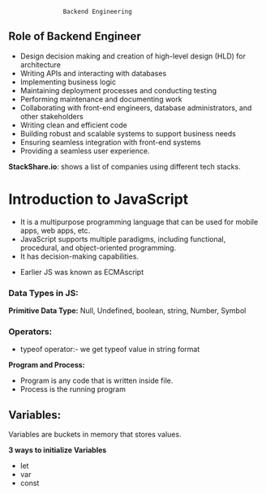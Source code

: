                    Backend Engineering

## Role of Backend Engineer

- Design decision making and creation of high-level design (HLD) for architecture
- Writing APIs and interacting with databases
- Implementing business logic
- Maintaining deployment processes and conducting testing
- Performing maintenance and documenting work
- Collaborating with front-end engineers, database administrators, and other stakeholders
- Writing clean and efficient code
- Building robust and scalable systems to support business needs
- Ensuring seamless integration with front-end systems
- Providing a seamless user experience.

**StackShare.io**: shows a list of companies using different tech stacks.



# Introduction to JavaScript

- It is a multipurpose programming language that can be used for mobile apps, web apps, etc.
- JavaScript supports multiple paradigms, including functional, procedural, and object-oriented programming.
- It has decision-making capabilities.

* Earlier JS was known as ECMAscript

###  Data Types in JS:

**Primitive Data Type:**
Null, Undefined, boolean, string, Number, Symbol

### Operators: 

- typeof operator:- we get typeof value in string format

**Program and Process:**
- Program is any code that is written inside file.
- Process is the running program

## Variables:
Variables are buckets in memory that stores values.

**3 ways to initialize Variables**
- let
- var
- const


